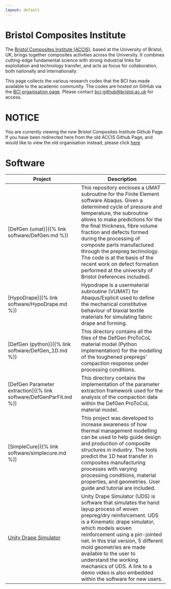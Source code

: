 ```yaml
---
layout: default
---
```


# Bristol Composites Institute

The [Bristol Composites Institute (ACCIS)](http://www.bris.ac.uk/composites),
based at the University of Bristol, UK, brings together composites activities
across the University. It combines cutting-edge fundamental science with strong
industrial links for exploitation and technology transfer, and acts as focus
for collaboration, both nationally and internationally.

This page collects the various research codes that the BCI has made
available to the academic community. The codes are hosted on GitHub via
the [BCI organisation page](https://github.com/BristolCompositesInstitute). 
Please contact <bci-github@bristol.ac.uk> for access.

# NOTICE 
You are currently viewing the _new_ Bristol Composites Institute Github Page.
If you have been redirected here from the old ACCIS Github Page, and would like
to view the old organisation instead, please click 
[here](https://accis.github.io/Archive)

# Software

| Project | Description |
| --------- | ------------- |
| [DefGen (umat)]({% link software/DefGen.md %}) | This repository encloses a UMAT subroutine for the Finite Element software Abaqus. Given a determined cycle of pressure and temperature, the subroutine allows to make predictions for the the final thickness, fibre volume fraction and defects formed during the processing of composte parts manufactured through the prepreg technology. The code is at the basis of the recent work on defect formation performed at the university of Bristol (references included). |
| [HypoDrape]({% link software/HypoDrape.md %}) |Hypodrape is a usermaterial subroutine (VUMAT) for Abaqus/Explicit used to define the mechanical constitutive behaviour of biaxial textile materials for simulating fabric drape and forming.|
| [DefGen (python)]({% link software/DefGen_1D.md %}) | This directory contains all the files of the DefGen ProToCoL material model (Python implementation) for the modelling of the toughened prepregs’ compaction response under processing conditions. |
| [DefGen Parameter extraction]({% link software/DefGenParFit.md %}) | This directory contains the implementation of the parameter extraction framework used for the analysis of the compaction data within the DefGen ProToCoL material model. |
| [SimpleCure]({% link software/simplecure.md %}) | This project was developed to increase awareness of how thermal management modelling can be used to help guide design and production of composite structures in industry. The tools predict the 1D heat transfer in composites manufacturing processes with varying processing conditions, material properties, and geometries. User guide and tutorial are included. |
| [Unity Drape Simulator](https://shashitha-kularatna.itch.io/unity-drape-simulator) | Unity Drape Simulator (UDS) is software that simulates the hand layup process of woven prepreg/dry reinforcement. UDS is a Kinematic drape simulator, which models woven reinforcement using a pin-jointed net. In this trial version, 5 different mold geometries are made available to the user to understand the working mechanics of UDS. A link to a demo video is also embedded within the software for new users. |
